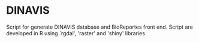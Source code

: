 DINAVIS
=======

Script for generate DINAVIS database and BioReportes front end. Script are developed in R using ´rgdal', 'raster' and 'shiny' libraries
